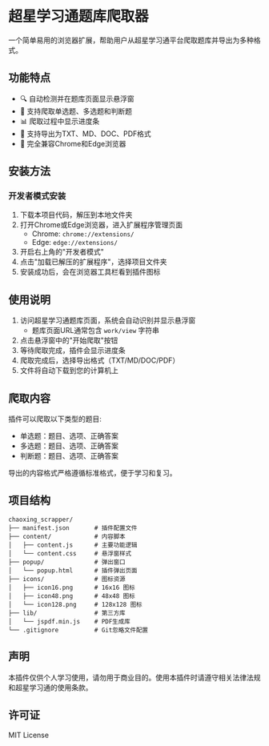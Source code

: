 # 超星学习通题库爬取器

一个简单易用的浏览器扩展，帮助用户从超星学习通平台爬取题库并导出为多种格式。

## 功能特点

- 🔍 自动检测并在题库页面显示悬浮窗
- 📝 支持爬取单选题、多选题和判断题
- 📊 爬取过程中显示进度条
- 💾 支持导出为TXT、MD、DOC、PDF格式
- 🔄 完全兼容Chrome和Edge浏览器

## 安装方法

### 开发者模式安装

1. 下载本项目代码，解压到本地文件夹
2. 打开Chrome或Edge浏览器，进入扩展程序管理页面
   - Chrome: `chrome://extensions/`
   - Edge: `edge://extensions/`
3. 开启右上角的"开发者模式"
4. 点击"加载已解压的扩展程序"，选择项目文件夹
5. 安装成功后，会在浏览器工具栏看到插件图标

## 使用说明

1. 访问超星学习通题库页面，系统会自动识别并显示悬浮窗
   - 题库页面URL通常包含 `work/view` 字符串
2. 点击悬浮窗中的"开始爬取"按钮
3. 等待爬取完成，插件会显示进度条
4. 爬取完成后，选择导出格式（TXT/MD/DOC/PDF）
5. 文件将自动下载到您的计算机上

## 爬取内容

插件可以爬取以下类型的题目:
- 单选题：题目、选项、正确答案
- 多选题：题目、选项、正确答案
- 判断题：题目、选项、正确答案

导出的内容格式严格遵循标准格式，便于学习和复习。

## 项目结构

```
chaoxing_scrapper/
├── manifest.json       # 插件配置文件
├── content/            # 内容脚本
│   ├── content.js      # 主要功能逻辑
│   └── content.css     # 悬浮窗样式
├── popup/              # 弹出窗口
│   └── popup.html      # 插件弹出页面
├── icons/              # 图标资源
│   ├── icon16.png      # 16x16 图标
│   ├── icon48.png      # 48x48 图标
│   └── icon128.png     # 128x128 图标
├── lib/                # 第三方库
│   └── jspdf.min.js    # PDF生成库
└── .gitignore          # Git忽略文件配置
```

## 声明

本插件仅供个人学习使用，请勿用于商业目的。使用本插件时请遵守相关法律法规和超星学习通的使用条款。

## 许可证

MIT License

